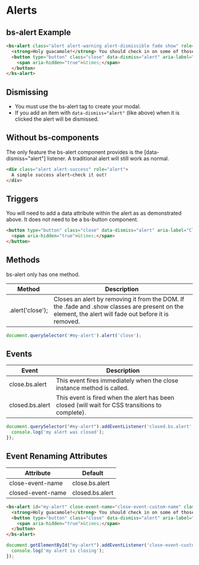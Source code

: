 # Alerts

## bs-alert Example

<vue-html-wrapper>
  <template slot="example">
  <bs-alert v-pre class="alert alert-warning alert-dismissible fade show" role="alert">
    <strong>Holy guacamole!</strong> You should check in on some of those fields below.
    <button type="button" class="close" data-dismiss="alert" aria-label="Close">
      <span aria-hidden="true">&times;</span>
    </button>
  </bs-alert>
  </template>
</vue-html-wrapper>


```html
<bs-alert class="alert alert-warning alert-dismissible fade show" role="alert">
  <strong>Holy guacamole!</strong> You should check in on some of those fields below.
  <button type="button" class="close" data-dismiss="alert" aria-label="Close">
    <span aria-hidden="true">&times;</span>
  </button>
</bs-alert>
```

## Dismissing
* You must use the bs-alert tag to create your modal.
* If you add an item with `data-dismiss="alert"` (like above) when it is clicked the alert will be dismissed.


## Without bs-components
The only feature the bs-alert component provides is the [data-dismiss="alert"] listener.  A traditional alert will still work as normal.

<vue-html-wrapper>
  <template slot="example">
    <div class="alert alert-primary" role="alert">
      A simple primary alert—check it out!
    </div>
  </template>
</vue-html-wrapper>

```html
<div class="alert alert-success" role="alert">
  A simple success alert—check it out!
</div>
```

## Triggers
You will need to add a data attribute within the alert as as demonstrated above.  It does not need to be a bs-button component.

```html
<button type="button" class="close" data-dismiss="alert" aria-label="Close">
  <span aria-hidden="true">&times;</span>
</button>
```

## Methods
bs-alert only has one method.

| Method  | Description  |
| ------------- | ------------- |
| .alert('close'); | Closes an alert by removing it from the DOM. If the .fade and .show classes are present on the element, the alert will fade out before it is removed. |

```js
document.querySelector('#my-alert').alert('close');
```

## Events

| Event | Description |
| ------------- | ------------- |
| close.bs.alert | This event fires immediately when the close instance method is called. |
| closed.bs.alert | This event is fired when the alert has been closed (will wait for CSS transitions to complete). |
```js
document.querySelector("#my-alert").addEventListener('closed.bs.alert', function(event) {
  console.log('my alert was closed');
});
```

## Event Renaming Attributes

| Attribute | Default |
| ------------- | ------------- |
| close-event-name | close.bs.alert |
| closed-event-name | closed.bs.alert |

```html
<bs-alert id="my-alert" close-event-name="close-event-custom-name" class="alert alert-warning alert-dismissible fade show" role="alert">
  <strong>Holy guacamole!</strong> You should check in on some of those fields below.
  <button type="button" class="close" data-dismiss="alert" aria-label="Close">
    <span aria-hidden="true">&times;</span>
  </button>
</bs-alert>
```
```js
document.getElementById("my-alert").addEventListener('close-event-custom-name', function(event) {
  console.log('my alert is closing');
});
```